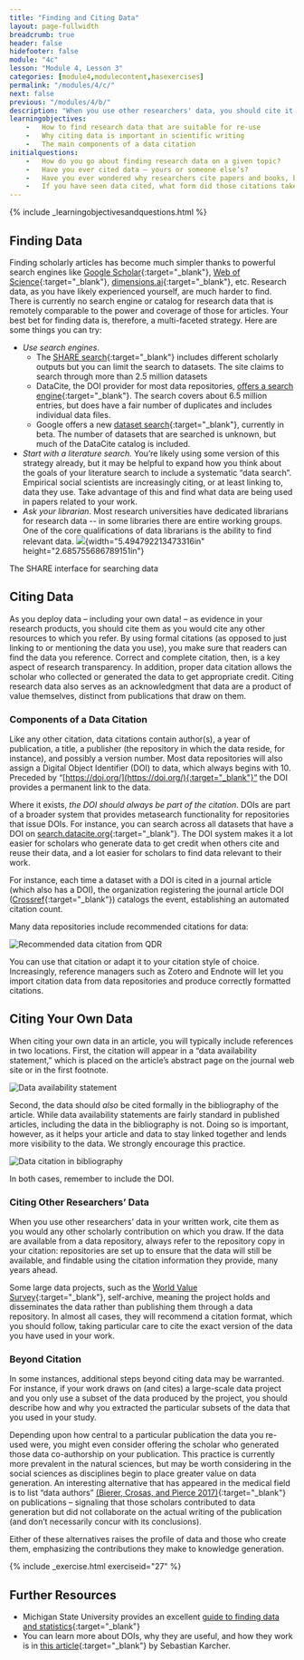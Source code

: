 ```yaml
---
title: "Finding and Citing Data"
layout: page-fullwidth
breadcrumb: true
header: false
hidefooter: false
module: "4c"
lesson: "Module 4, Lesson 3"
categories: [module4,modulecontent,hasexercises]
permalink: "/modules/4/c/"
next: false
previous: "/modules/4/b/"
description: "When you use other researchers' data, you should cite it. Why is this so important? And how do you properly cite data?"
learningobjectives:
    -   How to find research data that are suitable for re-use
    -   Why citing data is important in scientific writing
    -   The main components of a data citation
initialquestions:
    -   How do you go about finding research data on a given topic?
    -   Have you ever cited data – yours or someone else’s?
    -   Have you ever wondered why researchers cite papers and books, but rarely software or data, even though the latter play a crucial role in enabling research?
    -   If you have seen data cited, what form did those citations take?
---
```

{% include _learningobjectivesandquestions.html %}


Finding Data
------------

Finding scholarly articles has become much simpler thanks to powerful search engines like [Google Scholar](https://scholar.google.com/){:target="_blank"},
[Web of Science](https://www.webofknowledge.com/){:target="_blank"},
[dimensions.ai](https://www.dimensions.ai/){:target="_blank"}, etc. Research data, as you have likely experienced yourself, are much harder to find. There is currently no search engine or catalog for research data that is remotely comparable to the power and coverage of those for articles. Your best bet for finding data is, therefore, a multi-faceted strategy. Here are some things you can try:
-   *Use search engines*.
    -   The [SHARE search](https://share.osf.io/discover){:target="_blank"} includes different scholarly outputs but you can limit the search to datasets. The site claims to search through more than 2.5 million datasets
    -   DataCite, the DOI provider for most data repositories, [offers a search engine](https://search.datacite.org/){:target="_blank"}. The search covers about 6.5 million entries, but does have a fair number of duplicates and includes individual data files.
    -   Google offers a new [dataset search](https://toolbox.google.com/datasetsearch){:target="_blank"}, currently in beta. The number of datasets that are searched is unknown, but much of the DataCite catalog is included.
-   *Start with a literature search.* You’re likely using some version of this strategy already, but it may be helpful to expand how you think about the goals of your literature search to include a systematic “data search”. Empirical social scientists are increasingly citing, or at least linking to, data they use. Take advantage of this and find what data are being used in papers related to your work.
-   *Ask your librarian*. Most research universities have dedicated librarians for research data -- in some libraries there are entire working groups. One of the core qualifications of data librarians is the ability to find relevant data. ![](media/image3.png){width="5.494792213473316in" height="2.685755686789151in"}

The SHARE interface for searching data

Citing Data
-----------

As you deploy data – including your own data! – as evidence in your research products, you should cite them as you would cite any other resources to which you refer. By using formal citations (as opposed to just linking to or mentioning the data you use), you make sure that readers can find the data you reference. Correct and complete citation, then, is a key aspect of research transparency. In addition, proper data citation allows the scholar who collected or generated the data to get appropriate credit. Citing research data also serves as an acknowledgment that data are a product of value themselves, distinct from publications that draw on them.

### Components of a Data Citation

Like any other citation, data citations contain author(s), a year of publication, a title, a publisher (the repository in which the data reside, for instance), and possibly a version number. Most data repositories will also assign a Digital Object Identifier (DOI) to data, which always begins with 10. Preceded by
“[https://doi.org/](https://doi.org/){:target="_blank"}” the DOI provides a permanent link to the data.

Where it exists, *the DOI should always be part of the citation*. DOIs are part of a broader system that provides metasearch functionality for repositories that issue DOIs. For instance, you can search across all datasets that have a DOI on
[search.datacite.org](https://search.datacite.org/){:target="_blank"}. The DOI system makes it a lot easier for scholars who generate data to get credit when others cite and reuse their data, and a lot easier for scholars to find data relevant to their work.

For instance, each time a dataset with a DOI is cited in a journal article (which also has a DOI), the organization registering the journal article DOI ([Crossref](https://www.crossref.org/){:target="_blank"}) catalogs the event, establishing an automated citation count.

Many data repositories include recommended citations for data:

![Recommended data citation from QDR]({{site.baseurl}}/images/recommended-data-citation.png)

You can use that citation or adapt it to your citation style of choice. Increasingly, reference managers such as Zotero and Endnote will let you import citation data from data repositories and produce correctly formatted citations.

## Citing Your Own Data

When citing your own data in an article, you will typically include references in two locations. First, the citation will appear in a “data availability statement,” which is placed on the article’s abstract page on the journal web site or in the first footnote.

![Data availability statement]({{site.baseurl}}/images/data-availability-statement.png)

Second, the data should *also* be cited formally in the bibliography of the article. While data availability statements are fairly standard in published articles, including the data in the bibliography is not. Doing so is important, however, as it helps your article and data to stay linked together and lends more visibility to the data. We strongly encourage this practice.

![Data citation in bibliography]({{site.baseurl}}/images/data-citation-bibliography.png)

In both cases, remember to include the DOI.

### Citing Other Researchers’ Data

When you use other researchers’ data in your written work, cite them as you would any other scholarly contribution on which you draw. If the data are available from a data repository, always refer to the repository copy in your citation: repositories are set up to ensure that the data will still be available, and findable using the citation information they provide, many years ahead.

Some large data projects, such as the [World Value Survey](http://www.worldvaluessurvey.org/WVSContents.jsp){:target="_blank"}, self-archive, meaning the project holds and disseminates the data rather than publishing them through a data repository. In almost all cases, they will recommend a citation format, which you should follow, taking particular care to cite the exact version of the data you have used in your work.

### Beyond Citation

In some instances, additional steps beyond citing data may be warranted. For instance, if your work draws on (and cites) a large-scale data project and you only use a subset of the data produced by the project, you should describe how and why you extracted the particular subsets of the data that you used in your study.

Depending upon how central to a particular publication the data you re-used were, you might even consider offering the scholar who generated those data co-authorship on your publication. This practice is currently more prevalent in the natural sciences, but may be worth considering in the social sciences as disciplines begin to place greater value on data generation. An interesting alternative that has appeared in the medical field is to list “data authors” [(Bierer, Crosas, and Pierce 2017)](https://doi.org/10.1056/NEJMc1707245){:target="_blank"} on publications –
signaling that those scholars contributed to data generation but did not collaborate on the actual writing of the publication (and don’t necessarily concur with its conclusions).

Either of these alternatives raises the profile of data and those who create them, emphasizing the contributions they make to knowledge generation.

{% include _exercise.html exerciseid="27" %}

## Further Resources
-   Michigan State University provides an excellent [guide to finding data and statistics](http://libguides.lib.msu.edu/c.php?g=96631&p=626752){:target="_blank"}
-   You can learn more about DOIs, why they are useful, and how they work is in [this article](https://doi.org/10.5281/zenodo.2563131){:target="_blank"} by Sebastian Karcher.
